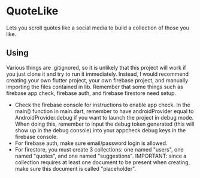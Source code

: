 # QuoteLike

Lets you scroll quotes like a social media to build a collection of those you like.

## Using

Various things are .gitignored, so it is unlikely that this project will work if you just clone it and try to run it immediately. Instead, I would recommend creating your own flutter project, your own firebase project, and manually importing the files contained in lib. Remember that some things such as firebase app check, firebase auth, and firebase firestore need setup.
- Check the firebase console for instructions to enable app check. In the main() function in main.dart, remember to have androidProvider equal to AndroidProvider.debug if you want to launch the project in debug mode. When doing this, remember to input the debug token generated (this will show up in the debug console) into your appcheck debug keys in the firebase console.
- For firebase auth, make sure email/password login is allowed.
- For firestore, you must create 3 collections: one named "users", one named "quotes", and one named "suggestions". IMPORTANT: since a collection requires at least one document to be present when creating, make sure this document is called "placeholder". 
